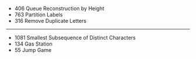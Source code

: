 * 406 Queue Reconstruction by Height
* 763 Partition Labels
* 316 Remove Duplicate Letters
____
* 1081 Smallest Subsequence of Distinct Characters
* 134 Gas Station
* 55 Jump Game



